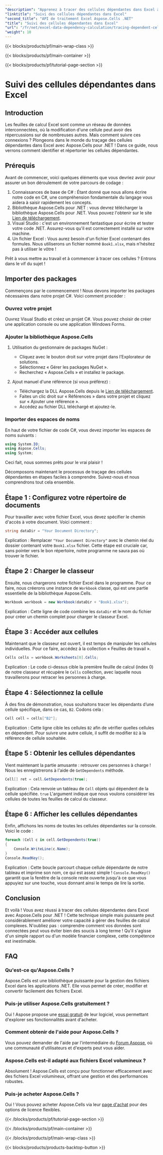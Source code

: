 ```yaml
---
"description": "Apprenez à tracer des cellules dépendantes dans Excel à l’aide d’Aspose.Cells pour .NET avec ce didacticiel facile à suivre."
"linktitle": "Suivi des cellules dépendantes dans Excel"
"second_title": "API de traitement Excel Aspose.Cells .NET"
"title": "Suivi des cellules dépendantes dans Excel"
"url": "/fr/net/excel-data-dependency-calculation/tracing-dependent-cells-in-excel/"
"weight": 10
---
```


{{< blocks/products/pf/main-wrap-class >}}

{{< blocks/products/pf/main-container >}}

{{< blocks/products/pf/tutorial-page-section >}}

# Suivi des cellules dépendantes dans Excel

## Introduction

Les feuilles de calcul Excel sont comme un réseau de données interconnectées, où la modification d'une cellule peut avoir des répercussions sur de nombreuses autres. Mais comment suivre ces connexions ? Plongeons dans le monde du traçage des cellules dépendantes dans Excel avec Aspose.Cells pour .NET ! Dans ce guide, nous verrons comment identifier et répertorier les cellules dépendantes. 

## Prérequis

Avant de commencer, voici quelques éléments que vous devriez avoir pour assurer un bon déroulement de votre parcours de codage :

1. Connaissances de base de C# : Étant donné que nous allons écrire notre code en C#, une compréhension fondamentale du langage vous aidera à saisir rapidement les concepts.
2. Bibliothèque Aspose.Cells pour .NET : vous devrez télécharger la bibliothèque Aspose.Cells pour .NET. Vous pouvez l'obtenir sur le site [Lien de téléchargement](https://releases.aspose.com/cells/net/).
3. Visual Studio : c'est un environnement fantastique pour écrire et tester votre code .NET. Assurez-vous qu'il est correctement installé sur votre machine. 
4. Un fichier Excel : Vous aurez besoin d'un fichier Excel contenant des formules. Nous utiliserons un fichier nommé `Book1.xlsx`, mais n'hésitez pas à utiliser le vôtre !

Prêt à vous mettre au travail et à commencer à tracer ces cellules ? Entrons dans le vif du sujet !

## Importer des packages

Commençons par le commencement ! Nous devons importer les packages nécessaires dans notre projet C#. Voici comment procéder :

### Ouvrez votre projet

Ouvrez Visual Studio et créez un projet C#. Vous pouvez choisir de créer une application console ou une application Windows Forms.

### Ajouter la bibliothèque Aspose.Cells

1. Utilisation du gestionnaire de packages NuGet : 
   - Cliquez avec le bouton droit sur votre projet dans l’Explorateur de solutions.
   - Sélectionnez « Gérer les packages NuGet ».
   - Recherchez « Aspose.Cells » et installez le package.

2. Ajout manuel d'une référence (si vous préférez) : 
   - Téléchargez la DLL Aspose.Cells depuis le [Lien de téléchargement](https://releases.aspose.com/cells/net/).
   - Faites un clic droit sur « Références » dans votre projet et cliquez sur « Ajouter une référence ».
   - Accédez au fichier DLL téléchargé et ajoutez-le.

### Importer des espaces de noms

En haut de votre fichier de code C#, vous devez importer les espaces de noms suivants :

```csharp
using System.IO;
using Aspose.Cells;
using System;
```

Ceci fait, nous sommes prêts pour le vrai plaisir !

Décomposons maintenant le processus de traçage des cellules dépendantes en étapes faciles à comprendre. Suivez-nous et nous comprendrons tout cela ensemble.

## Étape 1 : Configurez votre répertoire de documents

Pour travailler avec votre fichier Excel, vous devez spécifier le chemin d'accès à votre document. Voici comment :

```csharp
string dataDir = "Your Document Directory";
```

Explication : Remplacer `"Your Document Directory"` avec le chemin réel du dossier contenant votre `Book1.xlsx` fichier. Cette étape est cruciale car, sans pointer vers le bon répertoire, notre programme ne saura pas où trouver le fichier.

## Étape 2 : Charger le classeur

Ensuite, nous chargerons notre fichier Excel dans le programme. Pour ce faire, nous créerons une instance de `Workbook` classe, qui est une partie essentielle de la bibliothèque Aspose.Cells.

```csharp
Workbook workbook = new Workbook(dataDir + "Book1.xlsx");
```

Explication : Cette ligne de code combine les `dataDir` et le nom du fichier pour créer un chemin complet pour charger le classeur Excel. 

## Étape 3 : Accéder aux cellules

Maintenant que le classeur est ouvert, il est temps de manipuler les cellules individuelles. Pour ce faire, accédez à la collection « Feuilles de travail ».

```csharp
Cells cells = workbook.Worksheets[0].Cells;
```

Explication : Le code ci-dessus cible la première feuille de calcul (index 0) de notre classeur et récupère le `Cells` collection, avec laquelle nous travaillerons pour retracer les personnes à charge.

## Étape 4 : Sélectionnez la cellule

À des fins de démonstration, nous souhaitons tracer les dépendants d’une cellule spécifique, dans ce cas, `B2`. Codons cela :

```csharp
Cell cell = cells["B2"];
```

Explication : Cette ligne cible les cellules `B2` afin de vérifier quelles cellules en dépendent. Pour suivre une autre cellule, il suffit de modifier `B2` à la référence de cellule souhaitée. 

## Étape 5 : Obtenir les cellules dépendantes

Vient maintenant la partie amusante : retrouver ces personnes à charge ! Nous les enregistrerons à l'aide de `GetDependents` méthode.

```csharp
Cell[] ret = cell.GetDependents(true);
```

Explication : Cela renvoie un tableau de `Cell` objets qui dépendent de la cellule spécifiée. `true` L'argument indique que nous voulons considérer les cellules de toutes les feuilles de calcul du classeur.

## Étape 6 : Afficher les cellules dépendantes

Enfin, affichons les noms de toutes les cellules dépendantes sur la console. Voici le code :

```csharp
foreach (Cell c in cell.GetDependents(true))
{
    Console.WriteLine(c.Name);
}
Console.ReadKey();
```

Explication : Cette boucle parcourt chaque cellule dépendante de notre tableau et imprime son nom, ce qui est assez simple ! `Console.ReadKey()` garantit que la fenêtre de la console reste ouverte jusqu'à ce que vous appuyiez sur une touche, vous donnant ainsi le temps de lire la sortie.

## Conclusion

Et voilà ! Vous avez réussi à tracer des cellules dépendantes dans Excel avec Aspose.Cells pour .NET ! Cette technique simple mais puissante peut considérablement améliorer votre capacité à gérer des feuilles de calcul complexes. N'oubliez pas : comprendre comment vos données sont connectées peut vous éviter bien des soucis à long terme ! Qu'il s'agisse d'un simple rapport ou d'un modèle financier complexe, cette compétence est inestimable.

## FAQ

### Qu'est-ce qu'Aspose.Cells ?
Aspose.Cells est une bibliothèque puissante pour la gestion des fichiers Excel dans les applications .NET. Elle vous permet de créer, modifier et convertir facilement des fichiers Excel.

### Puis-je utiliser Aspose.Cells gratuitement ?
Oui ! Aspose propose une [essai gratuit](https://releases.aspose.com/) de leur logiciel, vous permettant d'explorer ses fonctionnalités avant d'acheter.

### Comment obtenir de l'aide pour Aspose.Cells ?
Vous pouvez demander de l'aide par l'intermédiaire du [Forum Aspose](https://forum.aspose.com/c/cells/9), où une communauté d'utilisateurs et d'experts peut vous aider. 

### Aspose.Cells est-il adapté aux fichiers Excel volumineux ?
Absolument ! Aspose.Cells est conçu pour fonctionner efficacement avec des fichiers Excel volumineux, offrant une gestion et des performances robustes.

### Puis-je acheter Aspose.Cells ?
Oui ! Vous pouvez acheter Aspose.Cells via leur [page d'achat](https://purchase.aspose.com/buy) pour des options de licence flexibles.

{{< /blocks/products/pf/tutorial-page-section >}}

{{< /blocks/products/pf/main-container >}}

{{< /blocks/products/pf/main-wrap-class >}}

{{< blocks/products/products-backtop-button >}}